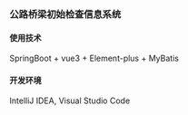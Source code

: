 ### 公路桥梁初始检查信息系统
#### 使用技术
SpringBoot + vue3 + Element-plus + MyBatis
#### 开发环境
IntelliJ IDEA, Visual Studio Code